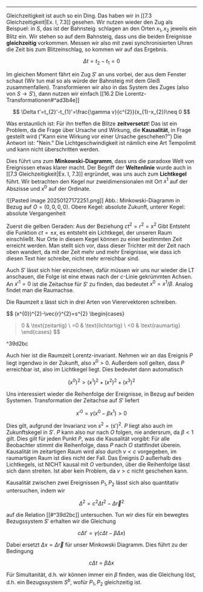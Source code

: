 ***

Gleichzeitigkeit ist auch so ein Ding. Das haben wir in [[7.3 Gleichzeitigkeit|Ex. I, 7.3]] gesehen. Wir nutzen wieder den Zug als Beispuel: in $S$, das ist der Bahnsteig. schlagen an den Orten $x_{1},x_{2}$ jeweils ein Blitz ein. Wir stehen so auf dem Bahnsteig, dass uns die beiden Ereignisse **gleichzeitig** vorkommen. Messen wir also mit zwei synchronisierten Uhren die Zeit bis zum Blitzeinschlag, so kommen wir auf das Ergebnis.

$$
\Delta t=t_{2}-t_{1}=0
$$

Im gleichen Moment fährt ein Zug $S'$ an uns vorbei, der aus dem Fenster schaut (Wir tun mal so als würde der Bahnsteig mit dem Gleiß zusammenfallen). Transformieren wir also in das System des Zuges (also von $S\to S'$), dann nutzen wir einfach [[16.2 Die Lorentz-Transformationen#^ad3b4e]]

$$
\Delta t'=t_{2}'-t_{1}'=\frac{\gamma v}{c^{2}}(x_{1}-x_{2})\neq 0
$$

Was erstaunlich ist: Für ihn treffen die Blitze **zeitversetzt**! Das ist ein Problem, da die Frage über Ursache und Wirkung, die **Kausalität**, in Frage gestellt wird ("Kann eine Wirkung vor einer Ursache geschehen?") Die Antwort ist: "Nein." Die Lichtgeschwindigkeit ist nämlich eine Art Tempolimit und kann nicht überschritten werden. 

Dies führt uns zum **Minkowski-Diagramm**, dass uns die paradoxe Welt von Ereignissen etwas klarer macht. Der Begriff der **Weltenlinie** wurde auch in [[7.3 Gleichzeitigkeit|Ex. I, 7.3]] ergründet, was uns auch zum **Lichtkegel** führt. Wir betrachten den Kegel nur zweidimensionalen mit Ort $x^{1}$ auf der Abszisse und $x^{0}$ auf der Ordinate.

![[Pasted image 20250127172251.png]]
Abb.: Minkowski-Diagramm in Bezug auf $O=(0,0,0,0)$. Obere Kegel: absolute Zukunft, unterer Kegel: absolute Vergangenheit

Zuerst die gelben Geraden: Aus der Beziehung $ct^{2}=r^{2}=x^{2}$ Gibt Entsteht die Funktion $ct=\pm x$, es entsteht ein Lichtkegel, der unseren Raum einschließt. Nur Orte in diesem Kegel können zu einer bestimmten Zeit erreicht werden. Man stellt sich vor, dass dieser Trichter mit der Zeit nach oben wandert, da mit der Zeit mehr und mehr Ereignisse, wie dass ich diesen Text hier schreibe, nicht mehr erreichbar sind.

Auch $S'$ lässt sich hier einzeichnen, dafür müssen wir uns nur wieder die LT anschauen, die Folge ist eine etwas nach der $c$-Linie gekrümmten Achsen. An $x'^{1}=0$ ist die Zeitachse für $S'$ zu finden, das bedeutet $x^{0}=x^{1} /\beta$. Analog findet man die Raumachse. 

Die Raumzeit $s$ lässt sich in drei Arten von Vierervektoren schreiben.

$$
(x^{0})^{2}-\vec{r}^{2}=s^{2}
\begin{cases}
>0 & \text{zeitartig} \\
=0 & \text{lichtartig} \\
<0 & \text{raumartig}
\end{cases}
$$

^39d2bc

Auch hier ist die Raumzeit Lorentz-invariant. Nehmen wir an das Ereignis $P$ liegt irgendwo in der Zukunft, also $x^{0}> 0$. Außerdem soll gelten, dass $P$ erreichbar ist, also im Lichtkegel liegt. Dies bedeutet dann automatisch

$$
(x^{0})^{2} >(x^{1})^{2}+(x^{2})^{2}+(x^{3})^{2}
$$

Uns interessiert wieder die Reihenfolge der Ereignisse, in Bezug auf beiden Systemen. Transformation der Zeitachse auf $S'$ liefert

$$
x'^{0}=\gamma(x^{0}-\beta x^{1})> 0
$$

Dies gilt, aufgrund der Invarianz von $s^{2}=(s')^{2}$. $P$ liegt also auch im Zukunftskegel in $S'$. $P$ kann also nur nach $O$ folgen, nie andersrum, da $\beta< 1$ gilt. Dies gilt für jeden Punkt $P$, was die Kausalität vorgibt: Für alle Beobachter stimmt die Reihenfolge, dass $P$ nach $O$ stattfindet überein. Kausalität im zeitartigen Raum wird also durch $v< c$ vorgegeben, im raumartigen Raum ist dies nicht der Fall. Das Ereignis $D$ außerhalb des Lichtkegels, ist NICHT kausal mit $O$ verbunden, über die Reihenfolge lässt sich dann streiten. Ist aber kein Problem, da $v >c$ nicht geschehen kann.

Kausalität zwischen zwei Ereignissen $P_{1},P_{2}$ lässt sich also quantitativ untersuchen, indem wir

$$
\Delta^{2}=c^{2}\Delta t^{2}-\Delta \vec{r}^{2}
$$

auf die Relation [[#^39d2bc]] untersuchen. Tun wir dies für ein bewegtes Bezugssystem $S'$ erhalten wir die Gleichung

$$
c\Delta t'=\gamma(c\Delta t-\beta \Delta x)
$$

Dabei ersetzt $\Delta x=\Delta \vec{r}$ für unser Minkowski Diagramm. Dies führt zu der Bedingung

$$
c\Delta t=\beta \Delta x
$$

Für Simultanität, d.h. wir können immer ein $\beta$ finden, was die Gleichung löst, d.h. ein Bezugssystem $S^{b}$, wofür $P_{1},P_{2}$ gleichzeitig ist.